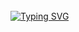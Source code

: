 <br/>
<a href="https://git.io/typing-svg"><img src="https://readme-typing-svg.demolab.com?font=&size=25&pause=1000&color=5C977B&random=false&width=435&lines=HI+%F0%9F%91%8B%F0%9F%8F%BD+i'm+Jibril+Nuredin" alt="Typing SVG" /></a>
<br/>
